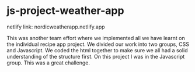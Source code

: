 # js-project-weather-app

netlify link: nordicweatherapp.netlify.app

This was another team effort where we implemented all we have learnt on the individual recipe app project. We divided our work into two groups,  CSS and Javascript. We coded the html together to make sure we all had a solid understanding of the structure first. On this project I was in the Javascript group. This was a great challenge. 
